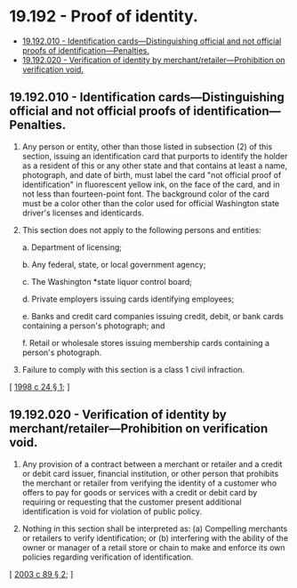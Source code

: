 # 19.192 - Proof of identity.
* [19.192.010 - Identification cards—Distinguishing official and not official proofs of identification—Penalties.](#19192010---identification-cardsdistinguishing-official-and-not-official-proofs-of-identificationpenalties)
* [19.192.020 - Verification of identity by merchant/retailer—Prohibition on verification void.](#19192020---verification-of-identity-by-merchantretailerprohibition-on-verification-void)
## 19.192.010 - Identification cards—Distinguishing official and not official proofs of identification—Penalties.
1. Any person or entity, other than those listed in subsection (2) of this section, issuing an identification card that purports to identify the holder as a resident of this or any other state and that contains at least a name, photograph, and date of birth, must label the card "not official proof of identification" in fluorescent yellow ink, on the face of the card, and in not less than fourteen-point font. The background color of the card must be a color other than the color used for official Washington state driver's licenses and identicards.

2. This section does not apply to the following persons and entities:

    a.  Department of licensing;

    b.  Any federal, state, or local government agency;

    c.  The Washington *state liquor control board;

    d.  Private employers issuing cards identifying employees;

    e.  Banks and credit card companies issuing credit, debit, or bank cards containing a person's photograph; and

    f.  Retail or wholesale stores issuing membership cards containing a person's photograph.

3. Failure to comply with this section is a class 1 civil infraction.

\[ [1998 c 24 § 1](http://lawfilesext.leg.wa.gov/biennium/1997-98/Pdf/Bills/Session%20Laws/House/1077-S.SL.pdf?cite=1998%20c%2024%20§%201); \]

## 19.192.020 - Verification of identity by merchant/retailer—Prohibition on verification void.
1. Any provision of a contract between a merchant or retailer and a credit or debit card issuer, financial institution, or other person that prohibits the merchant or retailer from verifying the identity of a customer who offers to pay for goods or services with a credit or debit card by requiring or requesting that the customer present additional identification is void for violation of public policy.

2. Nothing in this section shall be interpreted as: (a) Compelling merchants or retailers to verify identification; or (b) interfering with the ability of the owner or manager of a retail store or chain to make and enforce its own policies regarding verification of identification.

\[ [2003 c 89 § 2](http://lawfilesext.leg.wa.gov/biennium/2003-04/Pdf/Bills/Session%20Laws/Senate/5720.SL.pdf?cite=2003%20c%2089%20§%202); \]

